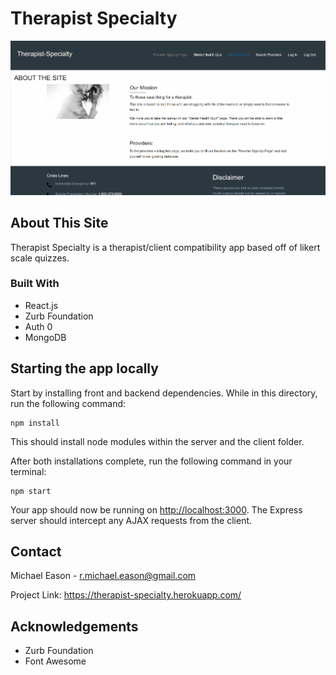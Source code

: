 # Therapist Specialty

![therapistspecialtyimg](therapist-specialty-img.png)

## About This Site

Therapist Specialty is a therapist/client compatibility app based off of likert scale quizzes.

### Built With

  - React.js
  - Zurb Foundation
  - Auth 0
  - MongoDB

## Starting the app locally

Start by installing front and backend dependencies. While in this directory, run the following command:

```
npm install
```

This should install node modules within the server and the client folder.

After both installations complete, run the following command in your terminal:

```
npm start
```

Your app should now be running on <http://localhost:3000>. The Express server should intercept any AJAX requests from the client.

## Contact

Michael Eason - r.michael.eason@gmail.com

Project Link: https://therapist-specialty.herokuapp.com/

## Acknowledgements

  - Zurb Foundation
  - Font Awesome
  
